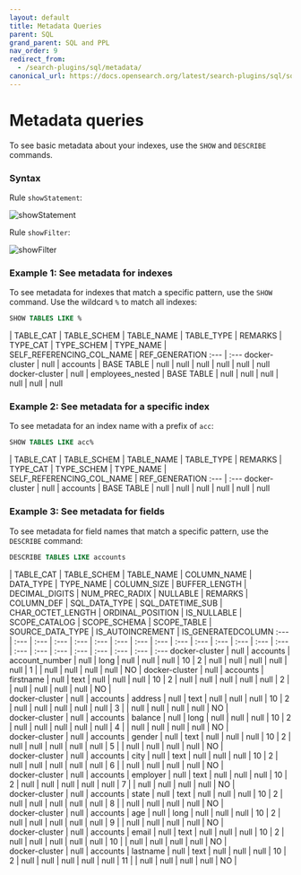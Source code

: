 ```yaml
---
layout: default
title: Metadata Queries
parent: SQL
grand_parent: SQL and PPL
nav_order: 9
redirect_from:
  - /search-plugins/sql/metadata/
canonical_url: https://docs.opensearch.org/latest/search-plugins/sql/sql/metadata/
---
```


# Metadata queries

To see basic metadata about your indexes, use the `SHOW` and `DESCRIBE` commands.

### Syntax

Rule `showStatement`:

![showStatement]({{site.url}}{{site.baseurl}}/images/showStatement.png)

Rule `showFilter`:

![showFilter]({{site.url}}{{site.baseurl}}/images/showFilter.png)

### Example 1: See metadata for indexes

To see metadata for indexes that match a specific pattern, use the `SHOW` command.
Use the wildcard `%` to match all indexes:

```sql
SHOW TABLES LIKE %
```

| TABLE_CAT | TABLE_SCHEM | TABLE_NAME | TABLE_TYPE | REMARKS | TYPE_CAT | TYPE_SCHEM | TYPE_NAME | SELF_REFERENCING_COL_NAME | REF_GENERATION
:--- | :---
docker-cluster | null | accounts | BASE TABLE | null | null | null | null | null | null
docker-cluster  | null | employees_nested | BASE TABLE | null | null | null | null | null | null


### Example 2: See metadata for a specific index

To see metadata for an index name with a prefix of `acc`:

```sql
SHOW TABLES LIKE acc%
```

| TABLE_CAT | TABLE_SCHEM | TABLE_NAME | TABLE_TYPE | REMARKS | TYPE_CAT | TYPE_SCHEM | TYPE_NAME | SELF_REFERENCING_COL_NAME | REF_GENERATION
:--- | :---
docker-cluster | null | accounts | BASE TABLE | null | null | null | null | null | null


### Example 3: See metadata for fields

To see metadata for field names that match a specific pattern, use the `DESCRIBE` command:

```sql
DESCRIBE TABLES LIKE accounts
```

| TABLE_CAT | TABLE_SCHEM | TABLE_NAME | COLUMN_NAME | DATA_TYPE | TYPE_NAME | COLUMN_SIZE | BUFFER_LENGTH | DECIMAL_DIGITS | NUM_PREC_RADIX | NULLABLE | REMARKS | COLUMN_DEF | SQL_DATA_TYPE | SQL_DATETIME_SUB | CHAR_OCTET_LENGTH | ORDINAL_POSITION | IS_NULLABLE | SCOPE_CATALOG | SCOPE_SCHEMA | SCOPE_TABLE | SOURCE_DATA_TYPE | IS_AUTOINCREMENT | IS_GENERATEDCOLUMN
:--- | :--- | :--- | :--- | :--- | :--- | :--- | :--- | :--- | :--- | :--- | :--- | :--- | :--- | :--- | :--- | :--- | :--- | :--- | :--- | :--- | :--- | :---
docker-cluster | null | accounts | account_number | null | long | null | null | null | 10 | 2 | null | null | null | null | null | 1 |  | null | null | null | null | NO |
docker-cluster | null | accounts | firstname | null | text | null | null | null | 10 | 2 | null | null | null | null | null | 2 |  | null | null | null | null | NO | 	 
docker-cluster | null | accounts | address | null | text | null | null | null | 10 | 2 | null | null | null | null | null | 3 |  | null | null | null | null | NO | 	 
docker-cluster | null | accounts | balance | null | long | null | null | null | 10 | 2 | null | null | null | null | null | 4 |  | null | null | null | null | NO | 	 
docker-cluster | null | accounts | gender | null | text | null | null | null | 10 | 2 | null | null | null | null | null | 5 |  | null | null | null | null | NO | 	
docker-cluster | null | accounts | city | null | text | null | null | null | 10 | 2 | null | null | null | null | null | 6 |  | null | null | null | null | NO | 	 
docker-cluster | null | accounts | employer | null | text | null | null | null | 10 | 2 | null | null | null | null | null | 7 |  | null | null | null | null | NO | 	
docker-cluster | null | accounts | state | null | text | null | null | null | 10 | 2 | null | null | null | null | null | 8 |  | null | null | null | null | NO | 	   
docker-cluster | null | accounts | age | null | long | null | null | null | 10 | 2 | null | null | null | null | null | 9 |  | null | null | null | null | NO | 	
docker-cluster | null | accounts | email | null | text | null | null | null | 10 | 2 | null | null | null | null | null | 10 |  | null | null | null | null | NO | 	
docker-cluster | null | accounts | lastname | null | text | null | null | null | 10 | 2 | null | null | null | null | null | 11 |  | null | null | null | null | NO | 	 
